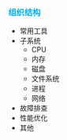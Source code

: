 ### <font color=#00b0f0>组织结构</font>

- 常用工具
- 子系统
    - CPU
    - 内存
    - 磁盘
    - 文件系统
    - 进程
    - 网络
- 故障排查
- 性能优化
- 其他
